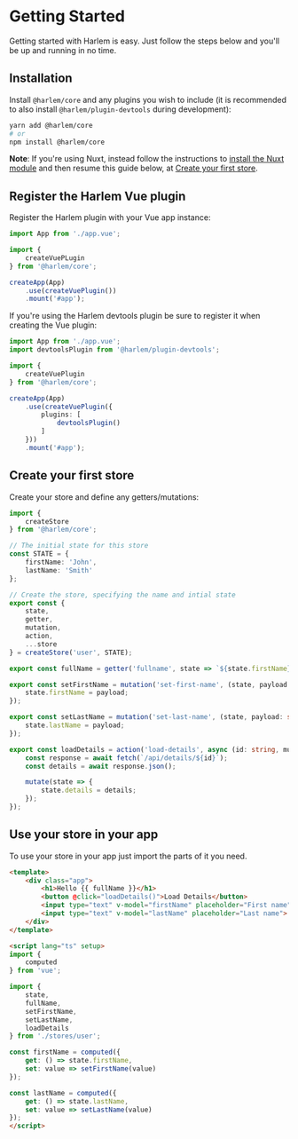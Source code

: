 # Getting Started

Getting started with Harlem is easy. Just follow the steps below and you'll be up and running in no time.

## Installation

Install `@harlem/core` and any plugins you wish to include (it is recommended to also install `@harlem/plugin-devtools` during development):

```bash
yarn add @harlem/core
# or
npm install @harlem/core
```

**Note**: If you're using Nuxt, instead follow the instructions to [install the Nuxt module](https://github.com/nuxt-community/harlem-module) and then resume this guide below, at [Create your first store](#create-your-first-store).

## Register the Harlem Vue plugin

Register the Harlem plugin with your Vue app instance:
```typescript
import App from './app.vue';

import {
    createVuePLugin
} from '@harlem/core';

createApp(App)
    .use(createVuePlugin())
    .mount('#app');
```
If you're using the Harlem devtools plugin be sure to register it when creating the Vue plugin:
```typescript
import App from './app.vue';
import devtoolsPlugin from '@harlem/plugin-devtools';

import {
    createVuePlugin
} from '@harlem/core';

createApp(App)
    .use(createVuePlugin({
        plugins: [
            devtoolsPlugin()
        ]
    }))
    .mount('#app');
```

## Create your first store

Create your store and define any getters/mutations:

```typescript
import {
    createStore
} from '@harlem/core';

// The initial state for this store
const STATE = {
    firstName: 'John',
    lastName: 'Smith'
};

// Create the store, specifying the name and intial state
export const {
    state, 
    getter,
    mutation,
    action,
    ...store
} = createStore('user', STATE);

export const fullName = getter('fullname', state => `${state.firstName} ${state.lastName}`);

export const setFirstName = mutation('set-first-name', (state, payload: string) => {
    state.firstName = payload;
});

export const setLastName = mutation('set-last-name', (state, payload: string) => {
    state.lastName = payload;
});

export const loadDetails = action('load-details', async (id: string, mutate) => {
    const response = await fetch(`/api/details/${id}`);
    const details = await response.json();

    mutate(state => {
        state.details = details;
    });
});
```

## Use your store in your app

To use your store in your app just import the parts of it you need.

```html
<template>
    <div class="app">
        <h1>Hello {{ fullName }}</h1>
        <button @click="loadDetails()">Load Details</button>
        <input type="text" v-model="firstName" placeholder="First name">
        <input type="text" v-model="lastName" placeholder="Last name">
    </div>
</template>

<script lang="ts" setup>
import {
    computed
} from 'vue';

import {
    state,
    fullName,
    setFirstName,
    setLastName,
    loadDetails
} from './stores/user';

const firstName = computed({
    get: () => state.firstName,
    set: value => setFirstName(value)
});

const lastName = computed({
    get: () => state.lastName,
    set: value => setLastName(value)
});
</script>
```
